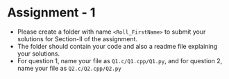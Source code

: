 # Assignment - 1

  - Please create a folder with name `<Roll_FirstName>` to submit your solutions for Section-II of the assignment.
  - The folder should contain your code and also a readme file explaining your solutions.
  - For question 1, name your file as `Q1.c/Q1.cpp/Q1.py`, and for question 2, name your file as `Q2.c/Q2.cpp/Q2.py`
